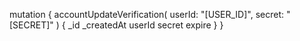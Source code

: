 mutation {
    accountUpdateVerification(
        userId: "[USER_ID]",
        secret: "[SECRET]"
    ) {
        _id
        _createdAt
        userId
        secret
        expire
    }
}
